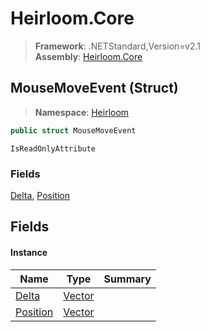 # Heirloom.Core

> **Framework**: .NETStandard,Version=v2.1  
> **Assembly**: [Heirloom.Core][0]

## MouseMoveEvent (Struct)

> **Namespace**: [Heirloom][0]

```cs
public struct MouseMoveEvent
```

`IsReadOnlyAttribute`

### Fields

[Delta][1], [Position][2]

## Fields

#### Instance

| Name          | Type        | Summary |
|---------------|-------------|---------|
| [Delta][1]    | [Vector][3] |         |
| [Position][2] | [Vector][3] |         |

[0]: ../../Heirloom.Core.md
[1]: MouseMoveEvent/Delta.md
[2]: MouseMoveEvent/Position.md
[3]: Vector.md
